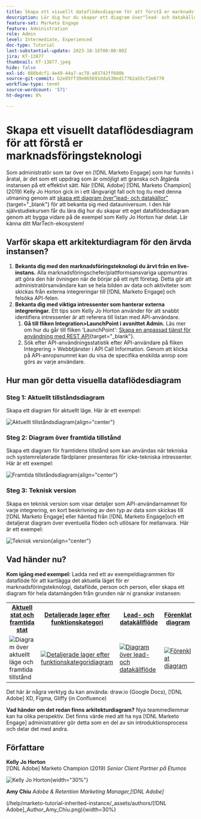 ```yaml
---
title: Skapa ett visuellt dataflödesdiagram för att förstå er marknadsföringsteknologi
description: Lär dig hur du skapar ett diagram över"lead- och datakällor" för att förstå datauniversum, för att kunna granska och åtgärda instansen på ett effektivt sätt.
feature-set: Marketo Engage
feature: Administration
role: Admin
level: Intermediate, Experienced
doc-type: Tutorial
last-substantial-update: 2023-10-16T00:00:00Z
jira: KT-13877
thumbnail: KT-13877.jpeg
hide: false
exl-id: 088bdcf1-4e49-44a7-ac78-a03742ff680b
source-git-commit: b2e05ff39e065691dda530ed17762a55cf2e6778
workflow-type: tm+mt
source-wordcount: '571'
ht-degree: 0%

---
```


# Skapa ett visuellt dataflödesdiagram för att förstå er marknadsföringsteknologi

Som administratör som tar över en [!DNL Marketo Engage] som har funnits i åratal, är det som ett uppdrag som är omöjligt att granska och åtgärda instansen på ett effektivt sätt. När [!DNL Adobe] [!DNL Marketo Champion] (2019) Kelly Jo Horton gick in i ett långvarigt fall och tog itu med denna utmaning genom att [skapa ett diagram över&quot;lead- och datakällor&quot;](https://nation.marketo.com/t5/employee-blogs/understand-your-marketing-technology-and-data-create-this/ba-p/296774){target="_blank"} för att bekanta sig med datauniversum. I den här självstudiekursen får du lära dig hur du skapar ett eget dataflödesdiagram genom att bygga vidare på de exempel som Kelly Jo Horton har delat. Lär känna ditt MarTech-ekosystem!

## Varför skapa ett arkitekturdiagram för den ärvda instansen?

1. **Bekanta dig med den marknadsföringsteknologi du ärvt från en live-instans.** Alla marknadsföringschefer/plattformsansvariga uppmuntras att göra den här övningen när de börjar på ett nytt företag. Detta gör att administratörsanvändare kan se hela bilden av data och aktiviteter som skickas från externa integreringar till [!DNL Marketo Engage] och felsöka API-felen.
2. **Bekanta dig med viktiga intressenter som hanterar externa integreringar.** Ett tips som Kelly Jo Horton använder för att snabbt identifiera intressenter är att referera till listan med API-användare.
   1. **Gå till fliken Integration>LaunchPoint i avsnittet Admin.** Läs mer om hur du går till fliken &#39;LaunchPoint&#39;: [Skapa en anpassad tjänst för användning med REST API](https://experienceleague.adobe.com/docs/marketo/using/product-docs/administration/additional-integrations/create-a-custom-service-for-use-with-rest-api.html){target="_blank"}.
   2. Sök efter API-användningsstatistik efter API-användare på fliken Integrering > Webbtjänster i API Call Information. Genom att klicka på API-anropsnumret kan du visa de specifika enskilda anrop som görs av varje användare.

## Hur man gör detta visuella dataflödesdiagram

### Steg 1: Aktuellt tillståndsdiagram

Skapa ett diagram för aktuellt läge. Här är ett exempel:

![Aktuellt tillståndsdiagram](/help/marketo-tutorial-inherited-instance/_assets/data-flow-diagram/Current_State_Lead_Data_Sources_KellyJo_Horton.png){align="center"}


### Steg 2: Diagram över framtida tillstånd

Skapa ett diagram för framtidens tillstånd som kan användas när tekniska och systemrelaterade färdplaner presenteras för icke-tekniska intressenter. Här är ett exempel:

![Framtida tillståndsdiagram](/help/marketo-tutorial-inherited-instance/_assets/data-flow-diagram/Future-State-Lead-Data-Sources-KellyJo-Horton.png){align="center"}

### Steg 3: Teknisk version

Skapa en teknisk version som visar detaljer som API-användarnamnet för varje integrering, en kort beskrivning av den typ av data som skickas till [!DNL Marketo Engage] eller hämtad från [!DNL Marketo Engage]och ett detaljerat diagram över eventuella flöden och utlösare för mellanvara.  Här är ett exempel:

![Teknisk version](/help/marketo-tutorial-inherited-instance/_assets/data-flow-diagram/Lead-Data-Source-Diagram-KellyJo-Horton.png){align="center"}


## Vad händer nu?

**Kom igång med exempel:**
Ladda ned ett av exempeldiagrammen för dataflöde för att kartlägga det aktuella läget för er marknadsföringsteknologi, dataflöde, person och person, eller skapa ett diagram för hela datamängden från grunden när ni granskar instansen:


<table style="table-layout:fixed">
   <tr>  
      <td style="border: 0;">
      <div style="text-align: center;">
          <a href="./_assets/downloads/Current_Future_State_Lead_Data_Sources.zip">
            <strong>Aktuell stat och framtida stat</strong>
         </a>
      </div>
      </td>
      <td style="border: 0;">
      <div style="text-align: center;">
         <a href="./_assets/downloads/Detailed_Layers_by_Functional_Category_Stacked_Technologies.zip">
         <strong>Detaljerade lager efter funktionskategori </strong>   
         </a>
      </div>
      </td>
      <td style="border: 0;">
         <div style="text-align: center;">
         <a href="./_assets/downloads/Lead_Data_Source.zip">
           <strong>Lead- och datakällflöde </strong>  
         </a>
         </div>
       </td> 
       <td style="border: 0;">
         <div style="text-align: center;">
         <a href="./_assets/downloads/Simple_World_Class_Stage_Stack.zip">
          <strong>Förenklat diagram</strong>  
         </a>
         </div>
        </td>  
   </tr>
   <tr>
    <td style="border: 0;">
         <div>
          <img alt="Diagram över aktuellt läge och framtida tillstånd" src="./_assets/Thumbnail_Current-Future State Lead_Data Sources_KellyJo_Horton.png"/>
         </a>
      </div>
      </td>
      <td style="border: 0;">
         <div>
         <a href="./_assets/downloads/Detailed_Layers_by_Functional_Category_Stacked_Technologies.zip">
         <img alt="Detaljerade lager efter funktionskategoridiagram" src="./_assets/Thumbnail_Detailed_Layers_by_Functional_Category_Stacked_Technologies_KellyJo_Horton.png" />
       </a>
         </div>
      </td>
       <td style="border: 0;">
         <div>
            <a href="./_assets/downloads/Lead_Data_Source.zip">
         <img alt="Diagram över lead- och datakällflöde" src="./_assets/Thumbnail_Lead-Data Source Diagram_KellyJo_Horton.png" />
         </a>
         </div>
      </td>
     <td style="border: 0;">
         <div>
            <a href="./_assets/downloads/Simple_World_Class_Stage_Stack.zip">
             <img alt="Förenklat diagram" src="./_assets/Thumbnail_Simple_World_Class_Stage_Stack.png" />
         </a>
         </div>
      </td>
</table>

Det här är några verktyg du kan använda: draw.io (Google Docs), [!DNL Adobe] XD, Figma, Gliffy (in Confluence)

**Vad händer om det redan finns arkitekturdiagram?** Nya teammedlemmar kan ha olika perspektiv. Det finns värde med att ha nya [!DNL Marketo Engage] administratörer gör detta som en del av sin introduktionsprocess och delar det med andra.

## Författare

**Kelly Jo Horton**\
[!DNL Adobe] Marketo Champion (2019)
*Senior Client Partner på Etumos*

![Kelly Jo Horton](/help/marketo-tutorial-inherited-instance/_assets/authors/Customer_Author_Kelly_Jo_Horton.png){width="30%"}

**Amy Chiu**
*Adobe &amp; Retention Marketing Manager,[!DNL Adobe]*

(/help/marketo-tutorial-inherited-instance/_assets/authors/[!DNL Adobe]_Author_Amy_Chiu.png){width=30%}
